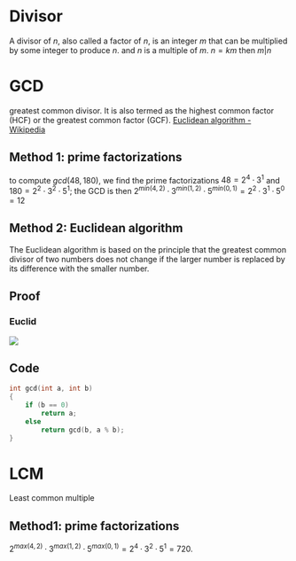 # Divisor
A divisor of *n*, also called a factor of *n*, is an integer *m* that can be multiplied by some integer to produce *n*.
and *n* is a multiple of *m*.
$n = km$ then $m | n$ 

# GCD
greatest common divisor. It is also termed as the highest common factor (HCF) or the greatest common factor (GCF).
[Euclidean algorithm - Wikipedia](https://en.wikipedia.org/wiki/Euclidean_algorithm)

## Method 1: prime factorizations
to compute $gcd(48, 180)$, we find the prime factorizations $48 = 2^4 \cdot 3^1$ and $180 = 2^2 \cdot 3^2 \cdot 5^1$; the GCD is then $2^{min(4,2)} · 3^{min(1,2)} · 5^{min(0,1)} = 2^2 · 3^1 · 5^0 = 12$

## Method 2: Euclidean algorithm
The Euclidean algorithm is based on the principle that the greatest common divisor of two numbers does not change if the larger number is replaced by its difference with the smaller number.

## Proof
### Euclid
![](https://img.ynchen.me/2022/07/d10227041ae56557de562a6ac57a315d.jpg)

## Code
```c
int gcd(int a, int b)
{
	if (b == 0)
		return a;
	else
		return gcd(b, a % b);
}

```

# LCM
Least common multiple
## Method1: prime factorizations
$2^{max(4,2)} · 3^{max(1,2)} · 5^{max(0,1)} = 2^4 · 3^2 · 5^1 = 720$.
